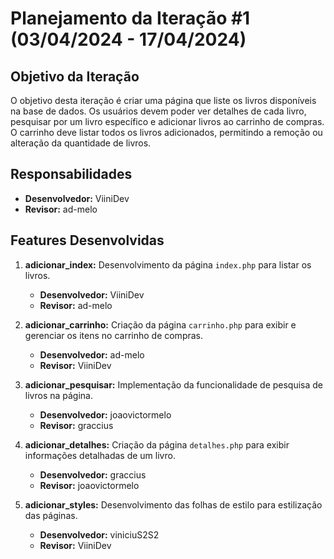 # Planejamento da Iteração #1 (03/04/2024 - 17/04/2024)

## Objetivo da Iteração
O objetivo desta iteração é criar uma página que liste os livros disponíveis na base de dados. Os usuários devem poder ver detalhes de cada livro, pesquisar por um livro específico e adicionar livros ao carrinho de compras. O carrinho deve listar todos os livros adicionados, permitindo a remoção ou alteração da quantidade de livros.

## Responsabilidades
- **Desenvolvedor:** ViiniDev
- **Revisor:** ad-melo

## Features Desenvolvidas
1. **adicionar_index:** Desenvolvimento da página `index.php` para listar os livros.
   - **Desenvolvedor:** ViiniDev
   - **Revisor:** ad-melo

2. **adicionar_carrinho:** Criação da página `carrinho.php` para exibir e gerenciar os itens no carrinho de compras.
   - **Desenvolvedor:** ad-melo
   - **Revisor:** ViiniDev

3. **adicionar_pesquisar:** Implementação da funcionalidade de pesquisa de livros na página.
   - **Desenvolvedor:** joaovictormelo
   - **Revisor:** graccius

4. **adicionar_detalhes:** Criação da página `detalhes.php` para exibir informações detalhadas de um livro.
   - **Desenvolvedor:** graccius
   - **Revisor:** joaovictormelo

5. **adicionar_styles:** Desenvolvimento das folhas de estilo para estilização das páginas.
   - **Desenvolvedor:** viniciuS2S2
   - **Revisor:** ViiniDev
